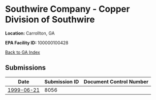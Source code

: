 # Southwire Company - Copper Division of Southwire

**Location:** Carrollton, GA

**EPA Facility ID:** 100000100428

[Back to GA Index](../../index.md)

## Submissions

| Date | Submission ID | Document Control Number |
|------|--------------|-------------------------|
| [1999-06-21](submissions/8056.md) | 8056 |  |
